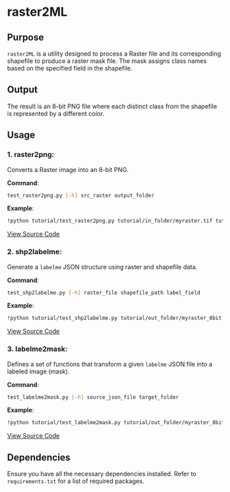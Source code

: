 # raster2ML

## Purpose

`raster2ML` is a utility designed to process a Raster file and its corresponding shapefile to produce a raster mask file. The mask assigns class names based on the specified field in the shapefile.

## Output

The result is an 8-bit PNG file where each distinct class from the shapefile is represented by a different color.

## Usage

### 1. raster2png:

Converts a Raster image into an 8-bit PNG.

**Command**:
```bash
test_raster2png.py [-h] src_raster output_folder
```

**Example**:
```bash
!python tutorial/test_raster2png.py tutorial/in_folder/myraster.tif tutorial/out_folder
```

[View Source Code](https://github.com/spatiallysaying/raster2ML/blob/main/examples/test_raster2png.py)

### 2. shp2labelme:

Generate a `labelme` JSON structure using raster and shapefile data.

**Command**:
```bash
test_shp2labelme.py [-h] raster_file shapefile_path label_field
```

**Example**:
```bash
!python tutorial/test_shp2labelme.py tutorial/out_folder/myraster_8bit.png tutorial/in_folder/myvector.shp idlin
```

[View Source Code](https://github.com/spatiallysaying/raster2ML/blob/main/examples/test_shp2labelme.py)

### 3. labelme2mask:

Defines a set of functions that transform a given `labelme` JSON file into a labeled image (mask).

**Command**:
```bash
test_labelme2mask.py [-h] source_json_file target_folder
```

**Example**:
```bash
!python tutorial/test_labelme2mask.py tutorial/out_folder/myraster_8bit.json tutorial/out_folder
```

[View Source Code](https://github.com/spatiallysaying/raster2ML/blob/main/examples/test_labelme2mask.py)

## Dependencies

Ensure you have all the necessary dependencies installed. Refer to `requirements.txt` for a list of required packages.
